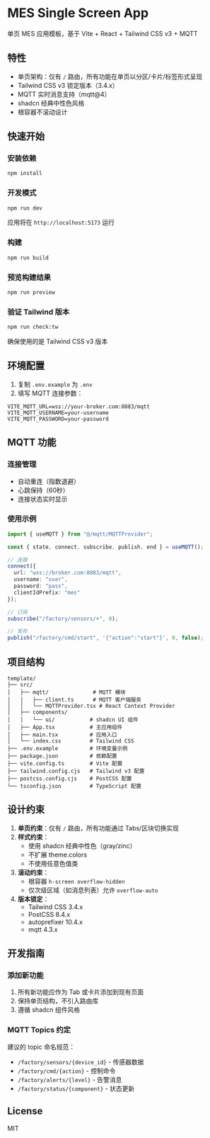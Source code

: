 # MES Single Screen App

单页 MES 应用模板，基于 Vite + React + Tailwind CSS v3 + MQTT

## 特性

- 单页架构：仅有 `/` 路由，所有功能在单页以分区/卡片/标签形式呈现
- Tailwind CSS v3 锁定版本（3.4.x）
- MQTT 实时消息支持（mqtt@4）
- shadcn 经典中性色风格
- 根容器不滚动设计

## 快速开始

### 安装依赖

```bash
npm install
```

### 开发模式

```bash
npm run dev
```

应用将在 `http://localhost:5173` 运行

### 构建

```bash
npm run build
```

### 预览构建结果

```bash
npm run preview
```

### 验证 Tailwind 版本

```bash
npm run check:tw
```

确保使用的是 Tailwind CSS v3 版本

## 环境配置

1. 复制 `.env.example` 为 `.env`
2. 填写 MQTT 连接参数：

```env
VITE_MQTT_URL=wss://your-broker.com:8083/mqtt
VITE_MQTT_USERNAME=your-username
VITE_MQTT_PASSWORD=your-password
```

## MQTT 功能

### 连接管理
- 自动重连（指数退避）
- 心跳保持（60秒）
- 连接状态实时显示

### 使用示例

```typescript
import { useMQTT } from "@/mqtt/MQTTProvider";

const { state, connect, subscribe, publish, end } = useMQTT();

// 连接
connect({
  url: "wss://broker.com:8083/mqtt",
  username: "user",
  password: "pass",
  clientIdPrefix: "mes"
});

// 订阅
subscribe("/factory/sensors/+", 0);

// 发布
publish("/factory/cmd/start", '{"action":"start"}', 0, false);
```

## 项目结构

```
template/
├── src/
│   ├── mqtt/              # MQTT 模块
│   │   ├── client.ts      # MQTT 客户端服务
│   │   └── MQTTProvider.tsx # React Context Provider
│   ├── components/
│   │   └── ui/           # shadcn UI 组件
│   ├── App.tsx           # 主应用组件
│   ├── main.tsx          # 应用入口
│   └── index.css         # Tailwind CSS
├── .env.example          # 环境变量示例
├── package.json          # 依赖配置
├── vite.config.ts        # Vite 配置
├── tailwind.config.cjs   # Tailwind v3 配置
├── postcss.config.cjs    # PostCSS 配置
└── tsconfig.json         # TypeScript 配置
```

## 设计约束

1. **单页约束**：仅有 `/` 路由，所有功能通过 Tabs/区块切换实现
2. **样式约束**：
   - 使用 shadcn 经典中性色（gray/zinc）
   - 不扩展 theme.colors
   - 不使用任意色值类
3. **滚动约束**：
   - 根容器 `h-screen overflow-hidden`
   - 仅次级区域（如消息列表）允许 `overflow-auto`
4. **版本锁定**：
   - Tailwind CSS 3.4.x
   - PostCSS 8.4.x
   - autoprefixer 10.4.x
   - mqtt 4.3.x

## 开发指南

### 添加新功能

1. 所有新功能应作为 Tab 或卡片添加到现有页面
2. 保持单页结构，不引入路由库
3. 遵循 shadcn 组件风格

### MQTT Topics 约定

建议的 topic 命名规范：
- `/factory/sensors/{device_id}` - 传感器数据
- `/factory/cmd/{action}` - 控制命令
- `/factory/alerts/{level}` - 告警消息
- `/factory/status/{component}` - 状态更新

## License

MIT